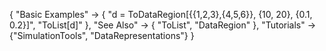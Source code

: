 {
  "Basic Examples" -> {
    "d = ToDataRegion[{{1,2,3},{4,5,6}}, {10, 20}, {0.1, 0.2}]",
    "ToList[d]"
    },
  "See Also" -> {
    "ToList", "DataRegion"
   },
  "Tutorials" -> {"SimulationTools", "DataRepresentations"}
}
